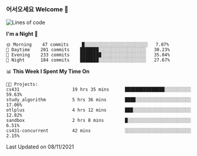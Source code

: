 ### 어서오세요 Welcome 👋

<!--START_SECTION:waka-->
![Lines of code](https://img.shields.io/badge/From%20Hello%20World%20I%27ve%20Written-456306%20lines%20of%20code-blue)

**I'm a Night 🦉** 

```text
🌞 Morning    47 commits     █░░░░░░░░░░░░░░░░░░░░░░░░   7.07% 
🌆 Daytime    201 commits    ███████░░░░░░░░░░░░░░░░░░   30.23% 
🌃 Evening    233 commits    ████████░░░░░░░░░░░░░░░░░   35.04% 
🌙 Night      184 commits    ███████░░░░░░░░░░░░░░░░░░   27.67%

```


📊 **This Week I Spent My Time On** 

```text
🐱‍💻 Projects: 
cs431                    19 hrs 35 mins      ███████████████░░░░░░░░░░   59.63% 
study_algorithm          5 hrs 36 mins       ████░░░░░░░░░░░░░░░░░░░░░   17.06% 
otlplus                  4 hrs 12 mins       ███░░░░░░░░░░░░░░░░░░░░░░   12.82% 
sandbox                  2 hrs 8 mins        █░░░░░░░░░░░░░░░░░░░░░░░░   6.51% 
cs431-concurrent         42 mins             ░░░░░░░░░░░░░░░░░░░░░░░░░   2.15%

```


 Last Updated on 08/11/2021
<!--END_SECTION:waka-->
